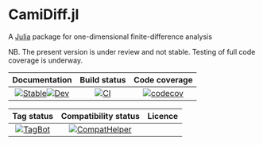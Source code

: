 # CamiDiff.jl
A [Julia](http://julialang.org) package for one-dimensional finite-difference analysis

NB. The present version is under review and not stable. Testing of full code coverage is underway.

| **Documentation**                         | **Build status**                         | **Code coverage**                               
|:-----------------------------------------:|:----------------------------------------:|:-----------------------------------------------:
|[![Stable](https://img.shields.io/badge/docs-v1-blue.svg)](https://walra356.github.io/CamiDiff.jl/stable)[![Dev](https://img.shields.io/badge/docs-dev-blue.svg)](https://walra356.github.io/CamiDiff.jl/dev)|[![CI](https://github.com/walra356/CamiDiff.jl/actions/workflows/CI.yml/badge.svg)](https://github.com/walra356/CamiDiff.jl/actions/workflows/CI.yml)|[![codecov](https://codecov.io/gh/walra356/CamiDiff.jl/branch/main/graph/badge.svg?token=7LW41FGMK5)](https://codecov.io/gh/walra356/CamiDiff.jl)


| **Tag status**                            | **Compatibility status**                 | **Licence**                                  
|:-----------------------------------------:|:----------------------------------------:|:-----------------------------------------------:
|[![TagBot](https://github.com/walra356/CamiDiff.jl/actions/workflows/TagBot.yml/badge.svg)](https://github.com/walra356/CamiDiff.jl/actions/workflows/TagBot.yml)|[![CompatHelper](https://github.com/walra356/CamiDiff.jl/actions/workflows/CompatHelper.yml/badge.svg)](https://github.com/walra356/CamiDiff.jl/actions/workflows/CompatHelper.yml)